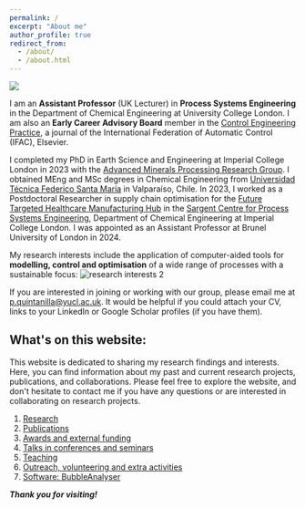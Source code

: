 ```yaml
---
permalink: /
excerpt: "About me"
author_profile: true
redirect_from: 
  - /about/
  - /about.html
---
```


![](/_pages/1.png)

I am an **Assistant Professor** (UK Lecturer) in **Process Systems Engineering** in the Department of Chemical Engineering at University College London. I am also an **Early Career Advisory Board** member in the [Control Engineering Practice](https://www.sciencedirect.com/journal/control-engineering-practice), a journal of the International Federation of Automatic Control (IFAC), Elsevier. 

I completed my PhD in Earth Science and Engineering at Imperial College London in 2023 with the [Advanced Minerals Processing Research Group](https://www.imperial.ac.uk/earth-science/research/research-groups/amprg/). I obtained MEng and MSc degrees in Chemical Engineering from [Universidad Técnica Federico Santa María](https://www.usm.cl) in Valparaíso, Chile. In 2023, I worked as a Postdoctoral Researcher in supply chain optimisation for the [Future Targeted Healthcare Manufacturing Hub](https://www.ucl.ac.uk/biochemical-engineering/research/research-and-training-centres/future-targeted-healthcare-manufacturing-hub) in the [Sargent Centre for Process Systems Engineering](https://www.imperial.ac.uk/process-systems-engineering/), Department of Chemical Engineering at Imperial College London. I was appointed as an Assistant Professor at Brunel University of London in 2024.

My research interests include the application of computer-aided tools for **modelling, control and optimisation** of a wide range of processes with a sustainable focus:
![research interests 2](https://github.com/user-attachments/assets/d4cfb9e5-fd5c-4b3a-80f0-c80500ac7cfb)

If you are interested in joining or working with our group, please email me at p.quintanilla@yucl.ac.uk. It would be helpful if you could attach your CV, links to your LinkedIn or Google Scholar profiles (if you have them).


## What's on this website:

This website is dedicated to sharing my research findings and interests. Here, you can find information about my past and current research projects, publications, and collaborations. Please feel free to explore the website, and don't hesitate to contact me if you have any questions or are interested in collaborating on research projects. 

1. [Research](/research)
2. [Publications](/publications)
3. [Awards and external funding](/awards)
4. [Talks in conferences and seminars](/talks.html)
5. [Teaching](/teaching.html)
6. [Outreach, volunteering and extra activities](/outreach)
7. [Software: BubbleAnalyser](/software)


**_Thank you for visiting!_**

